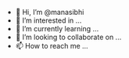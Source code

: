 - 👋 Hi, I’m @manasibhi
- 👀 I’m interested in ...
- 🌱 I’m currently learning ...
- 💞️ I’m looking to collaborate on ...
- 📫 How to reach me ...

<!---
manasibhi/manasibhi is a ✨ special ✨ repository because its `README.md` (this file) appears on your GitHub profile.
You can click the Preview link to take a look at your changes.
--->
